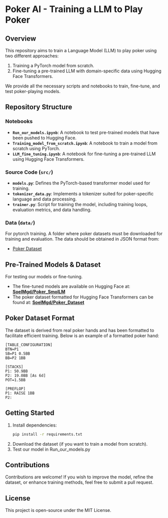 # Poker AI - Training a LLM to Play Poker

## Overview
This repository aims to train a Language Model (LLM) to play poker using two different approaches:
1. Training a PyTorch model from scratch.
2. Fine-tuning a pre-trained LLM with domain-specific data using Hugging Face Transformers.

We provide all the necessary scripts and notebooks to train, fine-tune, and test poker-playing models.

## Repository Structure

### Notebooks
- **`Run_our_models.ipynb`**: A notebook to test pre-trained models that have been pushed to Hugging Face.
- **`Training_model_from_scratch.ipynb`**: A notebook to train a model from scratch using PyTorch.
- **`LLM_fine_tuning.ipynb`**: A notebook for fine-tuning a pre-trained LLM using Hugging Face Transformers.

### Source Code (`src/`)
- **`models.py`**: Defines the PyTorch-based transformer model used for training.
- **`tokenizer_data.py`**: Implements a tokenizer suited for poker-specific language and data processing.
- **`trainer.py`**: Script for training the model, including training loops, evaluation metrics, and data handling.

### Data (`data/`)
For pytorch training.
A folder where poker datasets must be downloaded for training and evaluation. The data should be obtained in JSON format from:
- [Poker Dataset](https://github.com/JulienDelavande/MistralBluff/tree/main/data/train/poker_dataset)

## Pre-Trained Models & Dataset
For testing our models or fine-tuning.
- The fine-tuned models are available on Hugging Face at: **[SoelMgd/Poker_SmolLM](https://huggingface.co/SoelMgd/Poker_SmolLM)**
- The poker dataset formatted for Hugging Face Transformers can be found at: **[SoelMgd/Poker_Dataset](https://huggingface.co/datasets/SoelMgd/Poker_Dataset)**

## Poker Dataset Format
The dataset is derived from real poker hands and has been formatted to facilitate efficient training. Below is an example of a formatted poker hand:

```
[TABLE_CONFIGURATION]
BTN=P1
SB=P1 0.5BB
BB=P2 1BB

[STACKS]
P1: 50.9BB
P2: 19.0BB [As 6d]
POT=1.5BB

[PREFLOP]
P1: RAISE 1BB
P2: 
```

## Getting Started
1. Install dependencies:
   ```bash
   pip install -r requirements.txt
   ```
2. Download the dataset (if you want to train a model from scratch).
3. Test our model in Run_our_models.py

## Contributions
Contributions are welcome! If you wish to improve the model, refine the dataset, or enhance training methods, feel free to submit a pull request.

## License
This project is open-source under the MIT License.
